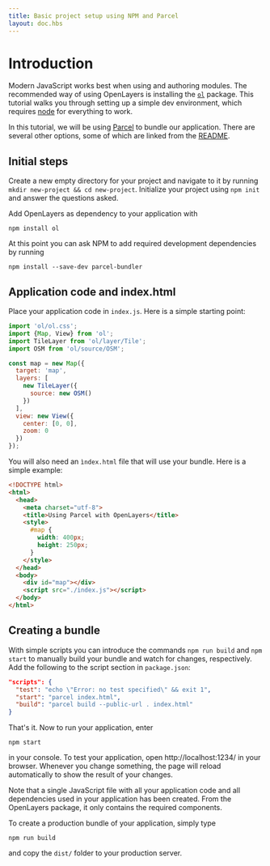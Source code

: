 ```yaml
---
title: Basic project setup using NPM and Parcel
layout: doc.hbs
---
```


# Introduction

Modern JavaScript works best when using and authoring modules. The recommended way of using OpenLayers is installing the [`ol`](https://npmjs.com/package/ol) package. This tutorial walks you through setting up a simple dev environment, which requires [node](https://nodejs.org) for everything to work.

In this tutorial, we will be using [Parcel](https://parceljs.org) to bundle our application. There are several other options, some of which are linked from the [README](https://npmjs.com/package/ol).

## Initial steps

Create a new empty directory for your project and navigate to it by running `mkdir new-project && cd new-project`. Initialize your project using `npm init` and answer the questions asked.

Add OpenLayers as dependency to your application with

    npm install ol

At this point you can ask NPM to add required development dependencies by running

    npm install --save-dev parcel-bundler

## Application code and index.html

Place your application code in `index.js`. Here is a simple starting point:

```js
import 'ol/ol.css';
import {Map, View} from 'ol';
import TileLayer from 'ol/layer/Tile';
import OSM from 'ol/source/OSM';

const map = new Map({
  target: 'map',
  layers: [
    new TileLayer({
      source: new OSM()
    })
  ],
  view: new View({
    center: [0, 0],
    zoom: 0
  })
});
```

You will also need an `ìndex.html` file that will use your bundle. Here is a simple example:

```html
<!DOCTYPE html>
<html>
  <head>
    <meta charset="utf-8">
    <title>Using Parcel with OpenLayers</title>
    <style>
      #map {
        width: 400px;
        height: 250px;
      }
    </style>
  </head>
  <body>
    <div id="map"></div>
    <script src="./index.js"></script>
  </body>
</html>
```

## Creating a bundle

With simple scripts you can introduce the commands `npm run build` and `npm start` to manually build your bundle and watch for changes, respectively. Add the following to the script section in `package.json`:

```json
"scripts": {
  "test": "echo \"Error: no test specified\" && exit 1",
  "start": "parcel index.html",
  "build": "parcel build --public-url . index.html"
}
```
That's it. Now to run your application, enter

    npm start

in your console. To test your application, open http://localhost:1234/ in your browser. Whenever you change something, the page will reload automatically to show the result of your changes.

Note that a single JavaScript file with all your application code and all dependencies used in your application has been created. From the OpenLayers package, it only contains the required components.

To create a production bundle of your application, simply type

    npm run build

and copy the `dist/` folder to your production server.
